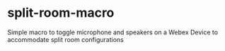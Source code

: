 # split-room-macro
Simple macro to toggle microphone and speakers on a Webex Device to accommodate split room configurations
